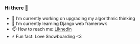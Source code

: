 ### Hi there 👋

- 🔭 I’m currently working on upgrading my algorithmic thinking
- 🌱 I’m currently learning Django web framerowk
- 📫 How to reach me: [Liknedin](https://www.linkedin.com/in/tsvetomir-nikolov-9446b1256/)
- ⚡ Fun fact: Love Snowboarding <3

<!--
**Wiwoucho/Wiwoucho** is a ✨ _special_ ✨ repository because its `README.md` (this file) appears on your GitHub profile.

Here are some ideas to get you started:

- 🔭 I’m currently working on ...
- 🌱 I’m currently learning ...
- 👯 I’m looking to collaborate on ...
- 🤔 I’m looking for help with ...
- 💬 Ask me about ...
- 📫 How to reach me: ...
- 😄 Pronouns: ...
- ⚡ Fun fact: ...
-->
